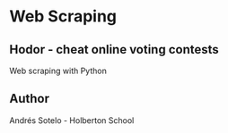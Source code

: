 # Web Scraping
## Hodor - cheat online voting contests
Web scraping with Python 

## Author
Andrés Sotelo - Holberton School